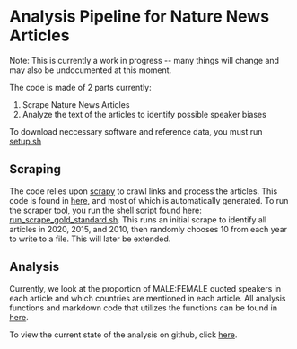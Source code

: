 # Analysis Pipeline for Nature News Articles

Note: This is currently a work in progress -- many things will change and may also be undocumented at this moment.

The code is made of 2 parts currently: 
1. Scrape Nature News Articles
2. Analyze the text of the articles to identify possible speaker biases

To download neccessary software and reference data, you must run [setup.sh](https://github.com/nrosed/nature_news_disparities/blob/main/nature_news_scraper/setup.sh)

## Scraping
  
The code relies upon [scrapy](https://docs.scrapy.org/en/latest/index.html) to crawl links and process the articles.
This code is found in [here](https://github.com/nrosed/nature_news_disparities/tree/main/nature_news_scraper), and most of which is automatically generated.
To run the scraper tool, you run the shell script found here: [run_scrape_gold_standard.sh](https://github.com/nrosed/nature_news_disparities/blob/main/nature_news_scraper/run_scrape_gold_standard.sh).
This runs an initial scrape to identify all articles in 2020, 2015, and 2010, then randomly chooses 10 from each year to write to a file. 
This will later be extended.
  
## Analysis
  
Currently, we look at the proportion of MALE:FEMALE quoted speakers in each article and which countries are mentioned in each article.
All analysis functions and markdown code that utilizes the functions can be found in [here](https://github.com/nrosed/nature_news_disparities/tree/main/analyze_benchmark_data/).

To view the current state of the analysis on github, click [here](https://github.com/nrosed/nature_news_disparities/tree/main/analyze_benchmark_data/benchmark_analysis.md).

